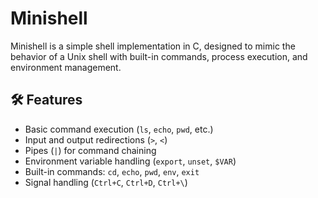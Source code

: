 # Minishell

Minishell is a simple shell implementation in C, designed to mimic the behavior of a Unix shell with built-in commands, process execution, and environment management.

## 🛠 Features
- Basic command execution (`ls`, `echo`, `pwd`, etc.)
- Input and output redirections (`>`, `<`)
- Pipes (`|`) for command chaining
- Environment variable handling (`export`, `unset`, `$VAR`)
- Built-in commands: `cd`, `echo`, `pwd`, `env`, `exit`
- Signal handling (`Ctrl+C`, `Ctrl+D`, `Ctrl+\`)
